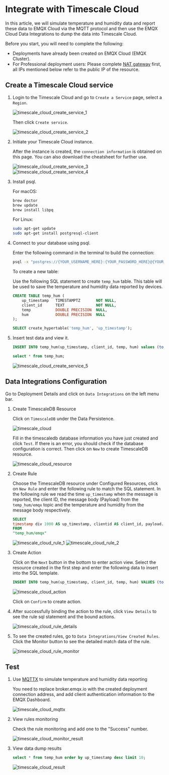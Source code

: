 # Integrate with Timescale Cloud

In this article, we will simulate temperature and humidity data and report these data to EMQX Cloud via the MQTT protocol and then use the EMQX Cloud Data Integrations to dump the data into Timescale Cloud.

Before you start, you will need to complete the following:

- Deployments have already been created on EMQX Cloud (EMQX Cluster).
- For Professional deployment users: Please complete [NAT gateway](../vas/nat-gateway.md) first, all IPs mentioned below refer to the public IP of the resource.

## Create a Timescale Cloud service

1. Login to the Timescale Cloud and go to `Create a Service` page, select a `Region`.

   ![timescale_cloud_create_service_1](./_assets/timescale_cloud_create_service_1.png)

   Then click `Create service`.

   ![timescale_cloud_create_service_2](./_assets/timescale_cloud_create_service_2.png)

2. Initiate your Timescale Cloud instance.

   After the instance is created, the `connection information` is obtained on this page. You can also download the cheatsheet for further use.

   ![timescale_cloud_create_service_3](./_assets/timescale_cloud_create_service_3.png)
   ![timescale_cloud_create_service_4](./_assets/timescale_cloud_create_service_4.png)

3. Install psql.

   For macOS:

   ```bash
   brew doctor
   brew update
   brew install libpq
   ```

   For Linux:

   ```bash
   sudo apt-get update
   sudo apt-get install postgresql-client
   ```

4. Connect to your database using psql.

   Enter the following command in the terminal to build the connection:

   ```bash
   psql -x "postgres://{YOUR_USERNAME_HERE}:{YOUR_PASSWORD_HERE}@{YOUR_HOSTNAME_HERE}:{YOUR_PORT_HERE}/{YOUR_DB_HERE}"
   ```

      To create a new table:

      Use the following SQL statement to create `temp_hum` table. This table will be used to save the temperature and humidity data reported by devices.

   ```sql
   CREATE TABLE temp_hum (
       up_timestamp   TIMESTAMPTZ       NOT NULL,
       client_id      TEXT              NOT NULL,
       temp           DOUBLE PRECISION  NULL,
       hum            DOUBLE PRECISION  NULL
   );
   
   SELECT create_hypertable('temp_hum', 'up_timestamp');
   ```

5. Insert test data and view it.

   ```sql
   INSERT INTO temp_hum(up_timestamp, client_id, temp, hum) values (to_timestamp(1603963414), 'temp_hum-001', 19.1, 55);
   
   select * from temp_hum;
   ```

   ![timescale_cloud_create_service_5](./_assets/timescale_cloud_create_service_5.png)

## Data Integrations Configuration

Go to Deployment Details and click on `Data Integrations` on the left menu bar.

1. Create TimescaleDB Resource

   Click on `TimescaleDB` under the Data Persistence.

   ![timescale_cloud](./_assets/timescale_cloud.png)

   Fill in the timescaledb database information you have just created and click `Test`. If there is an error, you should check if the database configuration is correct. Then click on `New` to create TimescaleDB resource.

   ![timescale_cloud_resource](./_assets/timescale_cloud_resource.png)

2. Create Rule

   Choose the TimescaleDB resource under Configured Resources, click on `New Rule` and enter the following rule to match the SQL statement. In the following rule we read the time `up_timestamp` when the message is reported, the client ID, the message body (Payload) from the `temp_hum/emqx` topic and the temperature and humidity from the message body respectively.

   ```sql
   SELECT 
   timestamp div 1000 AS up_timestamp, clientid AS client_id, payload.temp AS temp, payload.hum AS hum
   FROM
   "temp_hum/emqx"
   ```

   ![timescale_cloud_rule_1](./_assets/timescale_cloud_rule_1.png)
   ![timescale_cloud_rule_2](./_assets/timescale_cloud_rule_1.png)

3. Create Action

   Click on the `Next` button in the bottom to enter action view. Select the resource created in the first step and enter the following data to insert into the SQL template.

   ```sql
   INSERT INTO temp_hum(up_timestamp, client_id, temp, hum) VALUES (to_timestamp(${up_timestamp}), ${client_id}, ${temp}, ${hum})
   ```

   ![timescale_cloud_action](./_assets/timescale_cloud_action.png)

   Click on `Confirm` to create action.

4. After successfully binding the action to the rule, click `View Details` to see the rule sql statement and the bound actions.

   ![timescale_cloud_rule_details](./_assets/timescale_cloud_rule_details.png)

5. To see the created rules, go to `Data Integrations/View Created Rules`. Click the Monitor button to see the detailed match data of the rule.

   ![timescale_cloud_rule_monitor](./_assets/timescale_cloud_rule_monitor.png)

## Test

1. Use [MQTTX](https://mqttx.app/) to simulate temperature and humidity data reporting

   You need to replace broker.emqx.io with the created deployment connection address, and add client authentication information to the EMQX Dashboard.

   ![timescale_cloud_mqttx](./_assets/timescale_cloud_mqttx.png)

2. View rules monitoring

   Check the rule monitoring and add one to the "Success" number.

   ![timescale_cloud_monitor_result](./_assets/timescale_cloud_monitor_result.png)

3. View data dump results

   ```sql
   select * from temp_hum order by up_timestamp desc limit 10;
   ```

   ![timescale_cloud_result](./_assets/timescale_cloud_result.png)
